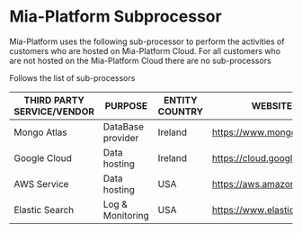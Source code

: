 # Mia-Platform Subprocessor

Mia-Platform uses the following sub-processor to perform the activities of customers who are hosted on Mia-Platform Cloud.
For all customers who are not hosted on the Mia-Platform Cloud there are no sub-processors

Follows the list of sub-processors

| THIRD PARTY SERVICE/VENDOR | PURPOSE           | ENTITY COUNTRY | WEBSITE                   |
|----------------------------|-------------------|----------------|---------------------------|
| Mongo Atlas                | DataBase provider | Ireland        | https://www.mongodb.com/  |
| Google Cloud               | Data hosting      | Ireland        | https://cloud.google.com/ |
| AWS Service                | Data hosting      | USA            | https://aws.amazon.com/   |
| Elastic Search             | Log & Monitoring  | USA            | https://www.elastic.co/   |
